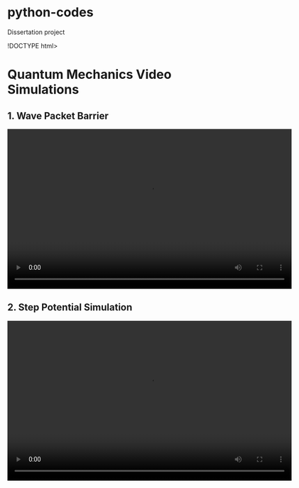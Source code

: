 # python-codes
Dissertation project

!DOCTYPE html>
<html>
<head>
  <title>Quantum Simulations</title>
</head>
<body>
  <h1>Quantum Mechanics Video Simulations</h1>

  <h2>1. Wave Packet Barrier</h2>
  <video width="640" height="360" controls>
    <source src="wave_packet_barrier.mp4" type="video/mp4">
    Your browser does not support the video tag.
  </video>

  <h2>2. Step Potential Simulation</h2>
  <video width="640" height="360" controls>
    <source src="step_potential_simulation.mp4" type="video/mp4">
    Your browser does not support the video tag.
  </video>
</body>
</html>
